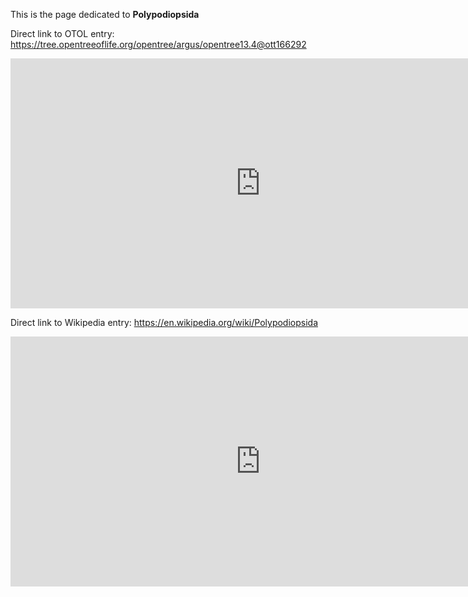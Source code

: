 This is the page dedicated to **Polypodiopsida**


Direct link to OTOL entry: https://tree.opentreeoflife.org/opentree/argus/opentree13.4@ott166292



<html>
    <body>
    <iframe src="https://tree.opentreeoflife.org/opentree/argus/opentree13.4@ott166292"
    width="800" height="400" frameborder="0" allowfullscreen> </iframe>
    </body>
</html>
    


Direct link to Wikipedia entry: https://en.wikipedia.org/wiki/Polypodiopsida



<html>
    <body>
    <iframe src="https://en.wikipedia.org/wiki/Polypodiopsida"
    width="800" height="400" frameborder="0" allowfullscreen> </iframe>
    </body>
</html>
    
